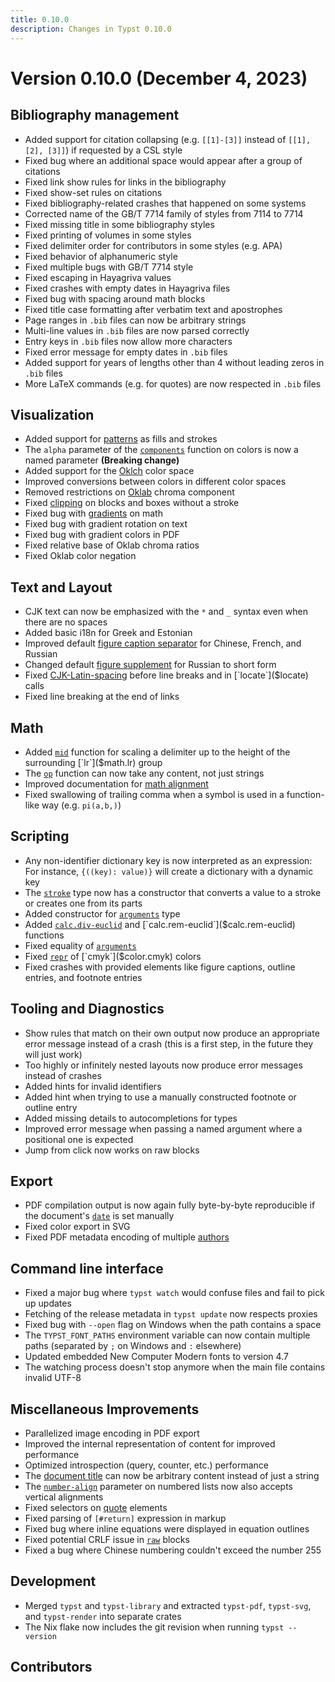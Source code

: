 ```yaml
---
title: 0.10.0
description: Changes in Typst 0.10.0
---
```


# Version 0.10.0 (December 4, 2023)

## Bibliography management
- Added support for citation collapsing (e.g. `[[1]-[3]]` instead of
  `[[1], [2], [3]]`) if requested by a CSL style
- Fixed bug where an additional space would appear after a group of citations
- Fixed link show rules for links in the bibliography
- Fixed show-set rules on citations
- Fixed bibliography-related crashes that happened on some systems
- Corrected name of the GB/T 7714 family of styles from 7114 to 7714
- Fixed missing title in some bibliography styles
- Fixed printing of volumes in some styles
- Fixed delimiter order for contributors in some styles (e.g. APA)
- Fixed behavior of alphanumeric style
- Fixed multiple bugs with GB/T 7714 style
- Fixed escaping in Hayagriva values
- Fixed crashes with empty dates in Hayagriva files
- Fixed bug with spacing around math blocks
- Fixed title case formatting after verbatim text and apostrophes
- Page ranges in `.bib` files can now be arbitrary strings
- Multi-line values in `.bib` files are now parsed correctly
- Entry keys in `.bib` files now allow more characters
- Fixed error message for empty dates in `.bib` files
- Added support for years of lengths other than 4 without leading zeros in
  `.bib` files
- More LaTeX commands (e.g. for quotes) are now respected in `.bib` files

## Visualization
- Added support for [patterns]($tiling) as fills and strokes
- The `alpha` parameter of the [`components`]($color.components) function on
  colors is now a named parameter **(Breaking change)**
- Added support for the [Oklch]($color.oklch) color space
- Improved conversions between colors in different color spaces
- Removed restrictions on [Oklab]($color.oklab) chroma component
- Fixed [clipping]($block.clip) on blocks and boxes without a stroke
- Fixed bug with [gradients]($gradient) on math
- Fixed bug with gradient rotation on text
- Fixed bug with gradient colors in PDF
- Fixed relative base of Oklab chroma ratios
- Fixed Oklab color negation

## Text and Layout
- CJK text can now be emphasized with the `*` and `_` syntax even when there are
  no spaces
- Added basic i18n for Greek and Estonian
- Improved default [figure caption separator]($figure.caption.separator) for
  Chinese, French, and Russian
- Changed default [figure supplement]($figure.supplement) for Russian to short
  form
- Fixed [CJK-Latin-spacing]($text.cjk-latin-spacing) before line breaks and in
  [`locate`]($locate) calls
- Fixed line breaking at the end of links

## Math
- Added [`mid`]($math.mid) function for scaling a delimiter up to the height of
  the surrounding [`lr`]($math.lr) group
- The [`op`]($math.op) function can now take any content, not just strings
- Improved documentation for [math alignment]($category/math/#alignment)
- Fixed swallowing of trailing comma when a symbol is used in a function-like
  way (e.g. `pi(a,b,)`)

## Scripting
- Any non-identifier dictionary key is now interpreted as an expression: For
  instance, `{((key): value)}` will create a dictionary with a dynamic key
- The [`stroke`]($stroke) type now has a constructor that converts a value to a stroke or
  creates one from its parts
- Added constructor for [`arguments`]($arguments) type
- Added [`calc.div-euclid`]($calc.div-euclid) and
  [`calc.rem-euclid`]($calc.rem-euclid) functions
- Fixed equality of [`arguments`]($arguments)
- Fixed [`repr`]($repr) of [`cmyk`]($color.cmyk) colors
- Fixed crashes with provided elements like figure captions, outline entries,
  and footnote entries

## Tooling and Diagnostics
- Show rules that match on their own output now produce an appropriate error
  message instead of a crash (this is a first step, in the future they will just
  work)
- Too highly or infinitely nested layouts now produce error messages instead of
  crashes
- Added hints for invalid identifiers
- Added hint when trying to use a manually constructed footnote or outline entry
- Added missing details to autocompletions for types
- Improved error message when passing a named argument where a positional one is
  expected
- Jump from click now works on raw blocks

## Export
- PDF compilation output is now again fully byte-by-byte reproducible if the
  document's [`date`]($document.date) is set manually
- Fixed color export in SVG
- Fixed PDF metadata encoding of multiple [authors]($document.author)

## Command line interface
- Fixed a major bug where `typst watch` would confuse files and fail to pick up
  updates
- Fetching of the release metadata in `typst update` now respects proxies
- Fixed bug with `--open` flag on Windows when the path contains a space
- The `TYPST_FONT_PATHS` environment variable can now contain multiple paths
  (separated by `;` on Windows and `:` elsewhere)
- Updated embedded New Computer Modern fonts to version 4.7
- The watching process doesn't stop anymore when the main file contains invalid
  UTF-8

## Miscellaneous Improvements
- Parallelized image encoding in PDF export
- Improved the internal representation of content for improved performance
- Optimized introspection (query, counter, etc.) performance
- The [document title]($document.title) can now be arbitrary content instead of
  just a string
- The [`number-align`]($enum.number-align) parameter on numbered lists now also
  accepts vertical alignments
- Fixed selectors on [quote]($quote) elements
- Fixed parsing of `[#return]` expression in markup
- Fixed bug where inline equations were displayed in equation outlines
- Fixed potential CRLF issue in [`raw`]($raw) blocks
- Fixed a bug where Chinese numbering couldn't exceed the number 255

## Development
- Merged `typst` and `typst-library` and extracted `typst-pdf`, `typst-svg`, and
  `typst-render` into separate crates
- The Nix flake now includes the git revision when running `typst --version`

## Contributors
<contributors from="v0.9.0" to="v0.10.0" />
